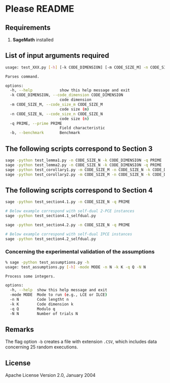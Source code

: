 # Please README


## Requirements

1. **SageMath** installed

## List of input arguments required

```bash
usage: test_XXX.py [-h] [-k CODE_DIMENSION] [-m CODE_SIZE_M] -n CODE_SIZE_N -q PRIME [-b]

Parses command.

options:
  -h, --help            show this help message and exit
  -k CODE_DIMENSION, --code_dimension CODE_DIMENSION
                        code dimension
  -m CODE_SIZE_M, --code_size_m CODE_SIZE_M
                        code size (m)
  -n CODE_SIZE_N, --code_size_n CODE_SIZE_N
                        code size (n)
  -q PRIME, --prime PRIME
                        Field characteristic
  -b, --benchmark       Benchmark
```

## The following scripts correspond to Section 3

```bash
sage -python test_lemma1.py -n CODE_SIZE_N -k CODE_DIMENSION -q PRIME
sage -python test_lemma2.py -n CODE_SIZE_N -k CODE_DIMENSION -q PRIME
sage -python test_corollary1.py -m CODE_SIZE_M -n CODE_SIZE_N -k CODE_DIMENSION -q PRIME
sage -python test_corollary2.py -m CODE_SIZE_M -n CODE_SIZE_N -k CODE_DIMENSION -q PRIME
```

## The following scripts correspond to Section 4

```bash
sage -python test_section4.1.py -n CODE_SIZE_N -q PRIME

# Below example correspond with self-dual 2-PCE instances
sage -python test_section4.1_selfdual.py

sage -python test_section4.2.py -n CODE_SIZE_N -q PRIME

# Below example correspond with self-dual IPCE instances
sage -python test_section4.2_selfdual.py
```

### Concerning the experimental validation of the assumptions

```bash
% sage -python test_assumptions.py -h
usage: test_assumptions.py [-h] -mode MODE -n N -k K -q Q -N N

Process some integers.

options:
  -h, --help  show this help message and exit
  -mode MODE  Mode to run (e.g., LCE or ILCE)
  -n N        Code lengtht n
  -k K        Code dimension k
  -q Q        Modulo q
  -N N        Number of trials N
```

## Remarks

The flag option `-b` creates a file with extension `.CSV`, which includes data concerning 25 random executions.


## License

Apache License Version 2.0, January 2004